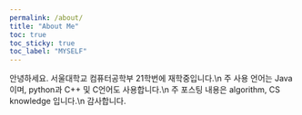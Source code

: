 ```yaml
---
permalink: /about/
title: "About Me"
toc: true
toc_sticky: true
toc_label: "MYSELF"
---
```


안녕하세요. 서울대학교 컴퓨터공학부 21학번에 재학중입니다.\\n
주 사용 언어는 Java이며, python과 C++ 및 C언어도 사용합니다.\\n
주 포스팅 내용은 algorithm, CS knowledge 입니다.\\n
감사합니다.